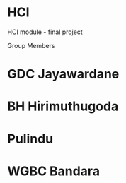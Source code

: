 # HCI
 HCI module - final project 

Group Members
# GDC Jayawardane
# BH Hirimuthugoda
# Pulindu
# WGBC Bandara
#
#
